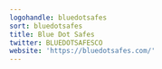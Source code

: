 ```yaml
---
logohandle: bluedotsafes
sort: bluedotsafes
title: Blue Dot Safes
twitter: BLUEDOTSAFESCO
website: 'https://bluedotsafes.com/'
---
```

